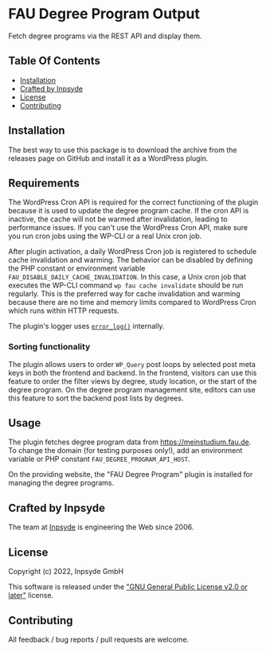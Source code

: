 # FAU Degree Program Output

Fetch degree programs via the REST API and display them.

## Table Of Contents

* [Installation](#installation)
* [Crafted by Inpsyde](#crafted-by-inpsyde)
* [License](#license)
* [Contributing](#contributing)

## Installation

The best way to use this package is to download the archive from the releases page on GitHub and
install it as a WordPress plugin.

## Requirements

The WordPress Cron API is required for the correct functioning of the plugin because it is used to
update the degree program cache. If the cron API is inactive, the cache will not be warmed after
invalidation, leading to performance issues.
If you can't use the WordPress Cron API, make sure you run cron jobs using the WP-CLI or a real Unix
cron job.

After plugin activation, a daily WordPress Cron job is registered to schedule cache invalidation and warming.
The behavior can be disabled by defining the PHP constant or environment variable `FAU_DISABLE_DAILY_CACHE_INVALIDATION`.
In this case, a Unix cron job that executes the WP-CLI command `wp fau cache invalidate` should be run regularly.
This is the preferred way for cache invalidation and warming
because there are no time and memory limits compared to WordPress Cron which runs within HTTP requests.

The plugin's logger uses [`error_log()`](https://www.php.net/manual/en/function.error-log.php) internally.

### Sorting functionality

The plugin allows users to order `WP_Query` post loops by selected post meta keys in both the frontend and backend.
In the frontend, visitors can use this feature to order the filter views by degree, study location, or the start of the degree program.
On the degree program management site, editors can use this feature to sort the backend post lists by degrees.

## Usage

The plugin fetches degree program data from https://meinstudium.fau.de. To change the domain
(for testing purposes only!), add an environment variable or PHP constant `FAU_DEGREE_PROGRAM_API_HOST`.

On the providing website, the "FAU Degree Program" plugin is installed for managing the degree programs.

## Crafted by Inpsyde

The team at [Inpsyde](https://inpsyde.com/) is engineering the Web since 2006.

## License

Copyright (c) 2022, Inpsyde GmbH

This software is released under the ["GNU General Public License v2.0 or later"](LICENSE) license.

## Contributing

All feedback / bug reports / pull requests are welcome.

